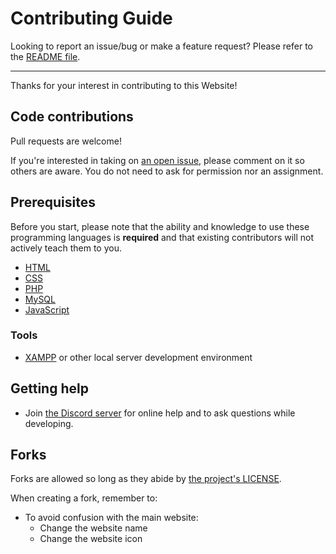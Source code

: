 # Contributing Guide

Looking to report an issue/bug or make a feature request? Please refer to the [README file](https://github.com/Pecs1/PCOZ-MS/blob/main/README.md).

---

Thanks for your interest in contributing to this Website!

## Code contributions

Pull requests are welcome!

If you're interested in taking on [an open issue](https://github.com/Pecs1/PCOZ-MS/issues), please comment on it so others are aware.
You do not need to ask for permission nor an assignment.

## Prerequisites

Before you start, please note that the ability and knowledge to use these programming languages is **required** and that existing contributors will not actively teach them to you.

- [HTML](https://www.w3schools.com/html/)
- [CSS](https://www.w3schools.com/css/)
- [PHP](https://www.php.net/manual/en/)
- [MySQL](https://www.mysql.com/)
- [JavaScript](https://www.w3schools.com/js/)

### Tools

- [XAMPP](https://www.apachefriends.org/) or other local server development environment

## Getting help

- Join [the Discord server](https://discord.gg/mihon) for online help and to ask questions while developing.

## Forks

Forks are allowed so long as they abide by [the project's LICENSE](https://github.com/mihonapp/mihon/blob/main/LICENSE).

When creating a fork, remember to:

- To avoid confusion with the main website:
  - Change the website name
  - Change the website icon
